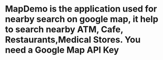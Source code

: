 # MapDemo is the application used for nearby search on google map, it help to search nearby ATM, Cafe, Restaurants,Medical Stores. You need a Google Map API Key 
